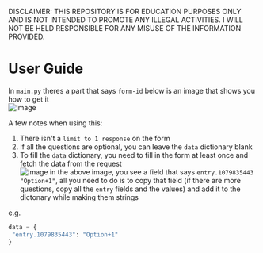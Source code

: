 DISCLAIMER: THIS REPOSITORY IS FOR EDUCATION PURPOSES ONLY AND IS NOT INTENDED TO PROMOTE ANY ILLEGAL ACTIVITIES. I WILL NOT BE HELD RESPONSIBLE FOR ANY MISUSE OF THE INFORMATION PROVIDED.

# User Guide

In `main.py` theres a part that says `form-id` below is an image that shows you how to get it   
![image](https://user-images.githubusercontent.com/75402062/145698709-b009a865-2421-47d7-b786-7a6db154144c.png)

A few notes when using this:

1. There isn't a `limit to 1 response` on the form   
2. If all the questions are optional, you can leave the `data` dictionary blank
3. To fill the `data` dictionary, you need to fill in the form at least once and fetch the data from the request  
![image](https://user-images.githubusercontent.com/75402062/145698738-92ce1f0e-6097-40bd-90b1-25c17611239f.png)
in the above image, you see a field that says `entry.1079835443	"Option+1"`, all you need to do is to copy that field (if there are more questions, copy all the `entry` fields and the values) and add it to the dictonary while making them strings  
 
 
 e.g.
 ```py
 data = {
  "entry.1079835443": "Option+1"
 }
 ```
